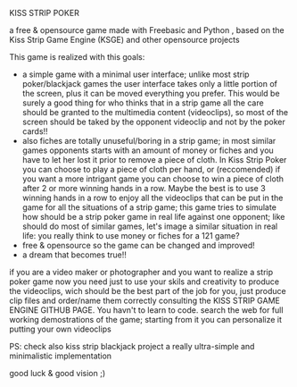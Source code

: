 KISS STRIP POKER

a free & opensource game made with Freebasic and Python , based on the Kiss Strip Game Engine (KSGE) and other opensource projects

This game is realized with this goals:
- a simple game with a minimal user interface; unlike most strip poker/blackjack games the user interface takes only a little portion of the screen, plus it can be moved everything you prefer. This would be surely a good thing for who thinks that in a strip game all the care should be granted to the multimedia content (videoclips), so most of the screen should be taked by the opponent videoclip and not by the poker cards!!
- also fiches are totally unuseful/boring in a strip game; in most similar games opponents starts with an amount of money or fiches and you have to let her lost it prior to remove  a piece of cloth. In Kiss Strip Poker you can choose to play a piece of cloth per hand, or (reccomended) if you want a more intrigant game you can choose to win a piece of cloth after 2 or more winning hands in a row. Maybe the best is to use 3 winning hands in a row to enjoy all the videoclips that can be put in the game for all the situations of a strip game; this game tries to simulate how should be a strip poker game in real life against one opponent; like should do most of similar games, let's image a similar situation in real life: you really think to use money or fiches for a 121 game?
- free & opensource so the game can be changed and improved!
- a dream that becomes true!!

if you are a video maker or photographer and you want to realize a strip poker game now you need just to use your skils and creativity to produce the videoclips, wich should be the best part of the job for you, just produce clip files and order/name them correctly consulting the KISS STRIP GAME ENGINE GITHUB PAGE. You havn't to learn to code.
search the web for full working demostrations of the game; starting from it you can personalize it putting your own videoclips

PS: check also kiss strip blackjack project a really ultra-simple and minimalistic implementation 

good luck & good vision ;)
